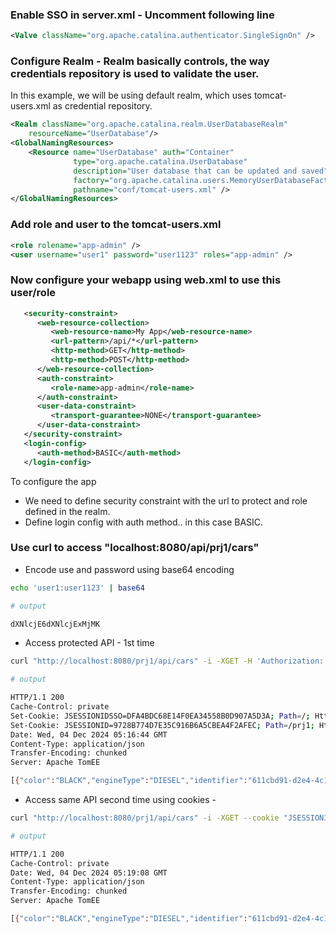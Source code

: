 
### Enable SSO in server.xml - Uncomment following line

``` xml
<Valve className="org.apache.catalina.authenticator.SingleSignOn" />
```

### Configure Realm - Realm basically controls, the way credentials repository is used to validate the user.

In this example, we will be using default realm, which uses tomcat-users.xml as credential repository.

``` xml
<Realm className="org.apache.catalina.realm.UserDatabaseRealm"
    resourceName="UserDatabase"/>
<GlobalNamingResources>
    <Resource name="UserDatabase" auth="Container"
              type="org.apache.catalina.UserDatabase"
              description="User database that can be updated and saved"
              factory="org.apache.catalina.users.MemoryUserDatabaseFactory"
              pathname="conf/tomcat-users.xml" />
</GlobalNamingResources>
```

### Add role and user to the tomcat-users.xml

``` xml
<role rolename="app-admin" />
<user username="user1" password="user1123" roles="app-admin" />
```

### Now configure your webapp using web.xml to use this user/role

``` xml
   <security-constraint>
      <web-resource-collection>
         <web-resource-name>My App</web-resource-name>
         <url-pattern>/api/*</url-pattern>
         <http-method>GET</http-method>
         <http-method>POST</http-method>
      </web-resource-collection>
      <auth-constraint>
         <role-name>app-admin</role-name>
      </auth-constraint>
      <user-data-constraint>
         <transport-guarantee>NONE</transport-guarantee>
      </user-data-constraint>
   </security-constraint>
   <login-config>
      <auth-method>BASIC</auth-method>
   </login-config>
```

To configure the app 
- We need to define security constraint with the url to protect and role defined in the realm.
- Define login config with auth method.. in this case BASIC.

### Use curl to access "localhost:8080/api/prj1/cars"

- Encode use and password using base64 encoding
``` sh
echo 'user1:user1123' | base64

# output

dXNlcjE6dXNlcjExMjMK
```

- Access protected API - 1st time

``` sh
curl "http://localhost:8080/prj1/api/cars" -i -XGET -H 'Authorization: Basic dXNlcjE6dXNlcjExMjMK'

# output

HTTP/1.1 200 
Cache-Control: private
Set-Cookie: JSESSIONIDSSO=DFA4BDC68E14F0EA34558B0D907A5D3A; Path=/; HttpOnly
Set-Cookie: JSESSIONID=9728B774D7E35C916B6A5CBEA4F2AFEC; Path=/prj1; HttpOnly
Date: Wed, 04 Dec 2024 05:16:44 GMT
Content-Type: application/json
Transfer-Encoding: chunked
Server: Apache TomEE

[{"color":"BLACK","engineType":"DIESEL","identifier":"611cbd91-d2e4-4c16-b2f4-a9abb0de4614"},{"color":"RED","engineType":"PETROL","identifier":"6d4a5911-881a-4f03-b27d-dce02ec37f2f"}]
```

- Access same API second time using cookies -

``` sh
curl "http://localhost:8080/prj1/api/cars" -i -XGET --cookie "JSESSIONIDSSO=DFA4BDC68E14F0EA34558B0D907A5D3A; Path=/; HttpOnly"

# output

HTTP/1.1 200 
Cache-Control: private
Date: Wed, 04 Dec 2024 05:19:08 GMT
Content-Type: application/json
Transfer-Encoding: chunked
Server: Apache TomEE

[{"color":"BLACK","engineType":"DIESEL","identifier":"611cbd91-d2e4-4c16-b2f4-a9abb0de4614"},{"color":"RED","engineType":"PETROL","identifier":"6d4a5911-881a-4f03-b27d-dce02ec37f2f"}]
```